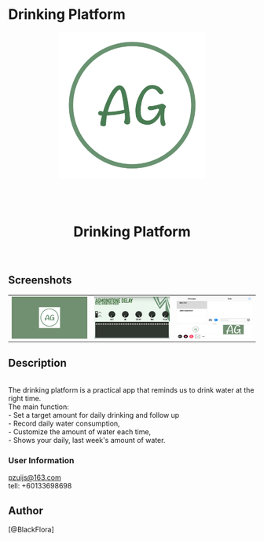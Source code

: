 # Drinking Platform

<div align="center">
<img width=300 src="https://raw.githubusercontent.com/BlackFlora/AGMonotone/master/IMG/0.png">

<br> <br>

<h1> Drinking Platform </h1>
<h3> </h3></div>

<br>

## Screenshots

<table align="center" border="0">

<tr>
<td> <img src="https://raw.githubusercontent.com/BlackFlora/AGMonotone/master/IMG/0001.png"> </td>
<td> <img src="https://raw.githubusercontent.com/BlackFlora/AGMonotone/master/IMG/0002.png"> </td>
<td> <img src="https://raw.githubusercontent.com/BlackFlora/AGMonotone/master/IMG/0003.png"> </td>
</tr>

<tr>

</tr>


</table>

## Description
<br>
The drinking platform is a practical app that reminds us to drink water at the right time.
<br>
The main function:
<br>
- Set a target amount for daily drinking and follow up
<br>
- Record daily water consumption,
<br>
- Customize the amount of water each time,
<br>
- Shows your daily, last week's amount of water.
<br>

### User Information
pzuijs@163.com
<br>
tell: +60133698698



## Author

[@BlackFlora]


